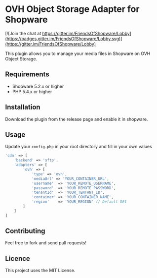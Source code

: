 # OVH Object Storage Adapter for Shopware

[![Join the chat at https://gitter.im/FriendsOfShopware/Lobby](https://badges.gitter.im/FriendsOfShopware/Lobby.svg)](https://gitter.im/FriendsOfShopware/Lobby)

This plugin allows you to manage your media files in Shopware on OVH Object Storage.


## Requirements
- Shopware 5.2.x or higher
- PHP 5.4.x or higher


## Installation

Download the plugin from the release page and enable it in shopware.

## Usage

Update your `config.php` in your root directory and fill in your own values

```php
'cdn' => [
    'backend' => 'sftp',
    'adapters' => [
        'ovh' => [
            'type' => 'ovh',
            'mediaUrl' => 'YOUR_CONTAINER_URL',
            'username'  => 'YOUR_REMOTE_USERNAME',
            'password'  => 'YOUR_REMOTE_PASSWORD',
            'tenantId'  => 'YOUR_TENTANT_ID',
            'container' => 'YOUR_CONTAINER_NAME',
            'region'    => 'YOUR_REGION' // Default DE1
        ]
    ]
]
```

## Contributing

Feel free to fork and send pull requests!


## Licence

This project uses the MIT License.